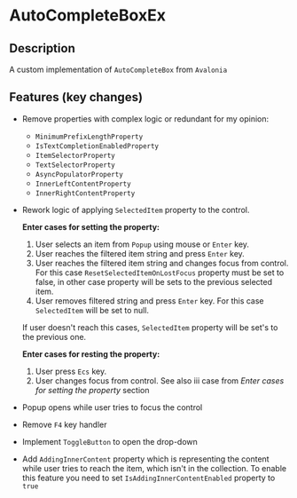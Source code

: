 # AutoCompleteBoxEx

## Description

A custom implementation of `AutoCompleteBox` from `Avalonia`

## Features (key changes)

- Remove properties with complex logic or redundant for my opinion:
    - `MinimumPrefixLengthProperty`
    - `IsTextCompletionEnabledProperty`
    - `ItemSelectorProperty`
    - `TextSelectorProperty`
    - `AsyncPopulatorProperty`
    - `InnerLeftContentProperty`
    - `InnerRightContentProperty`
- Rework logic of applying `SelectedItem` property to the control.

  **Enter cases for setting the property:**
    1. User selects an item from `Popup` using mouse or `Enter` key.
    2. User reaches the filtered item string and press `Enter` key.
    3. User reaches the filtered item string and changes focus from control. For this case
       `ResetSelectedItemOnLostFocus`
       property must be set to false, in other case property will be sets to the previous selected item.
    4. User removes filtered string and press `Enter` key. For this case `SelectedItem` will be set to null.

  If user doesn't reach this cases, `SelectedItem` property will be set's to the previous one.

  **Enter cases for resting the property:**
    1. User press `Ecs` key.
    2. User changes focus from control. See also iii case from _Enter cases for setting the property_ section

- Popup opens while user tries to focus the control
- Remove `F4` key handler
- Implement `ToggleButton` to open the drop-down
- Add `AddingInnerContent` property which is representing the content while user tries to reach the item, which isn't
  in the collection. To enable this feature you need to set `IsAddingInnerContentEnabled` property to `true`